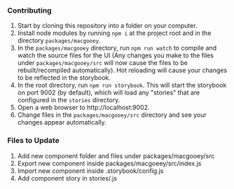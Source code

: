 ### Contributing

1. Start by cloning this repository into a folder on your computer.
2. Install node modules by running `npm i` at the project root and in the
directory `packages/macgooey`.
3. In the `packages/macgooey` directory, run `npm run watch` to compile and
watch the source files for the UI (Any changes you make to the files under
`packages/macgooey/src` will now cause the files to be rebuilt/recompiled
automatically). Hot reloading will cause your changes to be reflected in 
the storybook.
4. In the root directory, run `npm run storybook`. This will start the
storybook on port 9002 (by default), which will load any "stories" that are
configured in the `stories` directory.
5. Open a web browser to http://localhost:9002.
6. Change files in the `packages/macgooey/src` directory and see your changes
appear automatically.

### Files to Update

1. Add new component folder and files under packages/macgooey/src
2. Export new component inside packages/macgoeey/src/index.js
3. Import new component inside .storybook/config.js
4. Add component story in stories/<Compnent>.js

